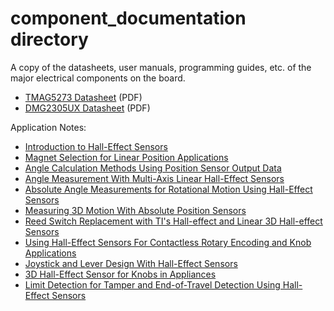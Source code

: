 component_documentation directory
====================

A copy of the datasheets, user manuals, programming guides, etc. of the major electrical components on the board.

* [TMAG5273 Datasheet](tmag5273.pdf) (PDF)
* [DMG2305UX Datasheet](DMG2305UX.pdf) (PDF)

Application Notes:

* [Introduction to Hall-Effect Sensors](slyt824a.pdf)
* [Magnet Selection for Linear Position Applications](slya059a.pdf)
* [Angle Calculation Methods Using Position Sensor Output Data](slya069a.pdf)
* [Angle Measurement With Multi-Axis Linear Hall-Effect Sensors](sbaa463a.pdf)
* [Absolute Angle Measurements for Rotational Motion Using Hall-Effect Sensors](sbaa503a.pdf)
* [Measuring 3D Motion With Absolute Position Sensors](sbaa512a.pdf)
* [Reed Switch Replacement with TI's Hall-effect and Linear 3D Hall-effect Sensors](sbaa510.pdf)
* [Using Hall-Effect Sensors For Contactless Rotary Encoding and Knob Applications](slya063a.pdf)
* [Joystick and Lever Design With Hall-Effect Sensors](slyu064.pdf)
* [3D Hall-Effect Sensor for Knobs in Appliances](slya080.pdf)
* [Limit Detection for Tamper and End-of-Travel Detection Using Hall-Effect Sensors](sboa514a.pdf)

